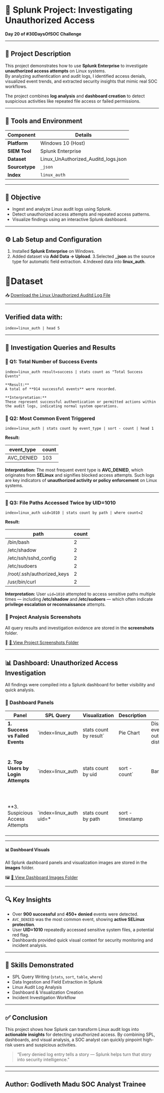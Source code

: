 
# 🔐 Splunk Project: Investigating Unauthorized Access  
**Day 20 of #30DaysOfSOC Challenge**

---

## 🧭 Project Description

This project demonstrates how to use **Splunk Enterprise** to investigate **unauthorized access attempts** on Linux systems.  
By analyzing authentication and audit logs, I identified access denials, visualized event trends, and extracted security insights that mimic real SOC workflows.

The project combines **log analysis** and **dashboard creation** to detect suspicious activities like repeated file access or failed permissions.

---

## 🧰 Tools and Environment

| Component | Details |
|------------|----------|
| **Platform** | Windows 10 (Host) |
| **SIEM Tool** | Splunk Enterprise |
| **Dataset** | Linux_UnAuthorized_Auditd_logs.json |
| **Sourcetype** | `_json` |
| **Index** | `linux_auth` |

---

## 🎯 Objective

- Ingest and analyze Linux audit logs using Splunk.  
- Detect unauthorized access attempts and repeated access patterns.  
- Visualize findings using an interactive Splunk dashboard.

---

## ⚙️ Lab Setup and Configuration

1. Installed **Splunk Enterprise** on Windows.  
2. Added dataset via **Add Data → Upload**.
3.Selected **_json** as the source type for automatic field extraction.
4.Indexed data into **linux_auth**.

# 📁Dataset

 📥 [Download the Linux Unauthorized Auditd Log File](./Linux_UnAuthorized_Auditd_logs.json)

---

## Verified data with:
   ```spl
   index=linux_auth | head 5
````

---

## 🧠 Investigation Queries and Results

### 🔹 Q1: Total Number of Success Events

```spl
index=linux_auth result=success | stats count as "Total Success Events"
```
````
**Result:**
A total of **914 successful events** were recorded.

**Interpretation:**
These represent successful authentication or permitted actions within the audit logs, indicating normal system operations.

````

### 🔹 Q2: Most Common Event Triggered

```spl
index=linux_auth | stats count by event_type | sort - count | head 1
```

**Result:**

| event_type | count |
| ---------- | ----- |
| AVC_DENIED | 103   |

**Interpretation:**
The most frequent event type is **AVC_DENIED**, which originates from **SELinux** and signifies blocked access attempts.
Such logs are key indicators of **unauthorized activity or policy enforcement** on Linux systems.

---

### 🔹 Q3: File Paths Accessed Twice by UID=1010

```spl
index=linux_auth uid=1010 | stats count by path | where count=2
```

**Result:**

| path                       | count |
| -------------------------- | ----- |
| /bin/bash                  | 2     |
| /etc/shadow                | 2     |
| /etc/ssh/sshd_config       | 2     |
| /etc/sudoers               | 2     |
| /root/.ssh/authorized_keys | 2     |
| /usr/bin/curl              | 2     |

**Interpretation:**
User `uid=1010` attempted to access sensitive paths multiple times — including **/etc/shadow** and **/etc/sudoers** — which often indicate **privilege escalation or reconnaissance** attempts.


### 🧩 Project Analysis Screenshots
All query results and investigation evidence are stored in the **screenshots** folder.

📸 [🔗 View Project Screenshots Folder](./screenshots)

---

## 📊 Dashboard: Unauthorized Access Investigation

All findings were compiled into a Splunk dashboard for better visibility and quick analysis.

### 🧩 Dashboard Panels

| Panel                              | SPL Query                  | Visualization             | Description    |                                      |                                            |                                 |
| ---------------------------------- | -------------------------- | ------------------------- | -------------- | ------------------------------------ | ------------------------------------------ | ------------------------------- |
| **1. Success vs Failed Events**    | `index=linux_auth          | stats count by result`    | Pie Chart      | Displays event outcomes distribution |                                            |                                 |
| **2. Top Users by Login Attempts**     | `index=linux_auth          | stats count by uid | sort - count`  | Bar Chart                            | Highlights potential brute-force patterns or frequent users    |                                 |
| **3. Suspicious Access Attempts   | `index=linux_auth uid=*    | stats count by path       | sort - timestamp   |                              | Table                                      | Lists access attempts to restricted files  |

---

#### 📊 Dashboard Visuals
All Splunk dashboard panels and visualization images are stored in the **images** folder.

🖼️ [🔗 View Dashboard Images Folder](./image)


---

## 🔍 Key Insights

* Over **900 successful** and **450+ denied** events were detected.
* `AVC_DENIED` was the most common event, showing **active SELinux protection**.
* User **UID=1010** repeatedly accessed sensitive system files, a potential red flag.
* Dashboards provided quick visual context for security monitoring and incident analysis.

---

## 🧩 Skills Demonstrated

* SPL Query Writing (`stats`, `sort`, `table`, `where`)
* Data Ingestion and Field Extraction in Splunk
* Linux Audit Log Analysis
* Dashboard & Visualization Creation
* Incident Investigation Workflow

---


## ✅ Conclusion

This project shows how Splunk can transform Linux audit logs into **actionable insights** for detecting unauthorized access.
By combining SPL, dashboards, and visual analysis, a SOC analyst can quickly pinpoint high-risk users and suspicious activities.

> “Every denied log entry tells a story — Splunk helps turn that story into security intelligence.”

---


---








Author: Godliveth Madu
SOC Analyst Trainee 
---


